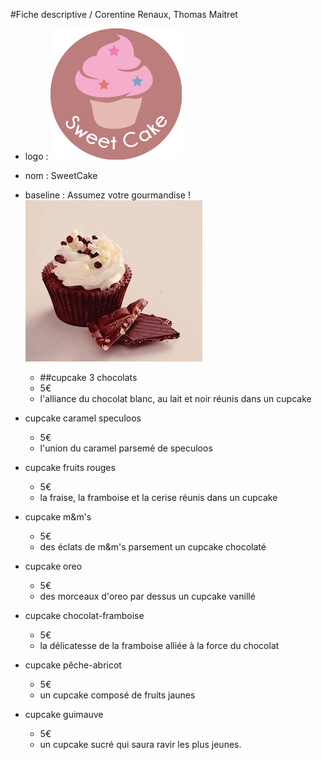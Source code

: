 #Fiche descriptive / Corentine Renaux, Thomas Maitret
- logo :
![logo cupcake](/Produits/logo-boutique.png)
- nom : SweetCake
- baseline : Assumez votre gourmandise !
  ![logo cupcake 3 chocolats](/Produits/cupcake-3-chocolats.jpg)
   - ##cupcake 3 chocolats
    - 5€
     - l'alliance du chocolat blanc, au lait et noir réunis dans un cupcake  
    
 - cupcake caramel speculoos
   - 5€
    - l'union du caramel parsemé de speculoos
    
 - cupcake fruits rouges
   - 5€
    - la fraise, la framboise et la cerise réunis dans un cupcake
    
 - cupcake m&m's
   - 5€
    - des éclats de m&m's parsement un cupcake chocolaté
    
 - cupcake oreo
   - 5€
    - des morceaux d'oreo par dessus un cupcake vanillé
    
 - cupcake chocolat-framboise
   - 5€
    - la délicatesse de la framboise alliée à la force du chocolat
    
 - cupcake pêche-abricot 
   - 5€
    - un cupcake composé de fruits jaunes
    
 - cupcake guimauve
   - 5€
    - un cupcake sucré qui saura ravir les plus jeunes. 
   
   


